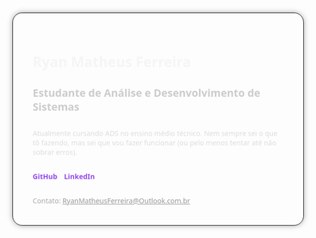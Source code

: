 <div style="background: rgba(255, 255, 255, 0.05); border: 1px solid black; backdrop-filter: blur(10px); padding: 40px; border-radius: 20px; max-width: 600px; width: 100%; box-shadow: 0 0 12px rgba(0, 0, 0, 0.3); color: #f5f5f5; font-family: 'Segoe UI', Tahoma, Geneva, Verdana, sans-serif; margin: 20px auto;">

  <h1 style="margin-bottom: 10px;">Ryan Matheus Ferreira</h1>

  <h2 style="color: #ccc; margin-bottom: 30px;">Estudante de Análise e Desenvolvimento de Sistemas</h2>

  <p style="margin-bottom: 30px; color: #ddd;">
    Atualmente cursando ADS no ensino médio técnico. Nem sempre sei o que tô fazendo, mas sei que vou fazer funcionar (ou pelo menos tentar até não sobrar erros).
  </p>

  <div>
    <a href="https://github.com/RyanM-Ferreira" target="_blank" rel="noopener" style="display: inline-block; margin-right: 10px; color: rgb(148, 71, 236); font-weight: bold; text-decoration: none; transition: transform 0.5s ease;">GitHub</a>
    <a href="https://linkedin.com/in/" target="_blank" rel="noopener" style="display: inline-block; margin-right: 10px; color: rgb(148, 71, 236); font-weight: bold; text-decoration: none; transition: transform 0.5s ease;">LinkedIn</a>
  </div>

  <div style="margin-top: 30px; color: #aaa;">
    Contato: <a href="mailto:ryanmatheusferreira@outlook.com.br" style="color: #999;">RyanMatheusFerreira@Outlook.com.br</a>
  </div>
</div>
